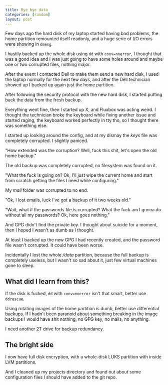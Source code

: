 ```yaml
---
title: Bye bye data
categories: [random]
layout: post
---
```


Few days ago the hard disk of my laptop started having bad problems, the home
partition remounted itself readonly, and a huge serie of I/O errors were
showing in `dmesg`.

I hastily backed up the whole disk using `dd` with `conv=noerror`, I thought
that was a good idea and I was just going to have some holes around and maybe
one or two corrupted files, nothing major.

After the event I contacted Dell to make them send a new hard disk, I used the
laptop normally for the next few days, and after the Dell technician showed up
I backed up again just the home partition.

After following the security protocol with the new hard disk, I started putting
back the data from the fresh backup.

Everything went fine, then I started up X, and Fluxbox was acting weird. I
thought the technician broke the keyboard while fixing another issue and
started raging, the keyboard worked perfectly in tty tho, so I thought there
was something else.

I started up looking around the config, and at my dismay the *keys* file was
completely corrupted. I slightly paniced.

"How extended was the corruption? Well, fuck this shit, let's open the old home
backup."

The old backup was completely corrupted, no filesystem was found on it.

"What the fuck is going on? Ok, I'll just wipe the current home and start from
scratch getting the files I need while configuring."

My *mail* folder was corrupted to no end.

"Ok, I lost emails, luck I've got a backup of it two weeks old."

"Wait, what if the passwords file is corrupted? What the fuck am I gonna do
without all my passwords? Ok, here goes nothing."

And GPG didn't find the private key. I thought about suicide for a moment, then
I hoped I wasn't as dumb as I thought.

At least I backed up the new GPG I had recently created, and the password file
wasn't corrupted. It could have been worse.

Incidentally I lost the whole */data* partition, because the full backup is
completely useless, but I wasn't so sad about it, just few virtual machines
gone to sleep.

What did I learn from this?
---------------------------
If the disk is fucked, `dd` with `conv=noerror` isn't that smart, better use
`ddrescue`.

Using rotating images of the home partition is dumb, better use differential
backups. If I hadn't been paranoid about something breaking in the image
backups I would have shit nothing, no GPG key, no mails, no anything.

I need another 2T drive for backup redundancy.

The bright side
---------------
I now have full disk encryption, with a whole-disk LUKS partition with inside
LVM partitions.

And I cleaned up my projects directory and found out about some configuration
files I should have added to the git repo.
